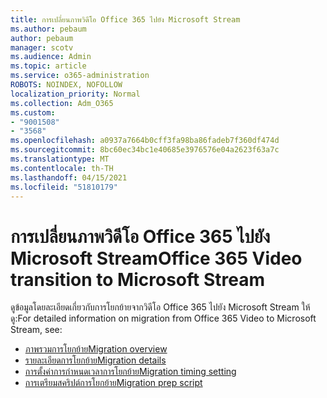 ```yaml
---
title: การเปลี่ยนภาพวิดีโอ Office 365 ไปยัง Microsoft Stream
ms.author: pebaum
author: pebaum
manager: scotv
ms.audience: Admin
ms.topic: article
ms.service: o365-administration
ROBOTS: NOINDEX, NOFOLLOW
localization_priority: Normal
ms.collection: Adm_O365
ms.custom:
- "9001508"
- "3568"
ms.openlocfilehash: a0937a7664b0cff3fa98ba86fadeb7f360df474d
ms.sourcegitcommit: 8bc60ec34bc1e40685e3976576e04a2623f63a7c
ms.translationtype: MT
ms.contentlocale: th-TH
ms.lasthandoff: 04/15/2021
ms.locfileid: "51810179"
---
```

# <a name="office-365-video-transition-to-microsoft-stream"></a><span data-ttu-id="c0b53-102">การเปลี่ยนภาพวิดีโอ Office 365 ไปยัง Microsoft Stream</span><span class="sxs-lookup"><span data-stu-id="c0b53-102">Office 365 Video transition to Microsoft Stream</span></span>

<span data-ttu-id="c0b53-103">ดูข้อมูลโดยละเอียดเกี่ยวกับการโยกย้ายจากวิดีโอ Office 365 ไปยัง Microsoft Stream ให้ดู:</span><span class="sxs-lookup"><span data-stu-id="c0b53-103">For detailed information on migration from Office 365 Video to Microsoft Stream, see:</span></span>

- [<span data-ttu-id="c0b53-104">ภาพรวมการโยกย้าย</span><span class="sxs-lookup"><span data-stu-id="c0b53-104">Migration overview</span></span>](https://docs.microsoft.com/stream/migrate-from-office-365)
- [<span data-ttu-id="c0b53-105">รายละเอียดการโยกย้าย</span><span class="sxs-lookup"><span data-stu-id="c0b53-105">Migration details</span></span>](https://docs.microsoft.com/stream/migration-experience)
- [<span data-ttu-id="c0b53-106">การตั้งค่าการกำหนดเวลาการโยกย้าย</span><span class="sxs-lookup"><span data-stu-id="c0b53-106">Migration timing setting</span></span>](https://docs.microsoft.com/stream/migration-o365video-timing-setting)
- [<span data-ttu-id="c0b53-107">การเตรียมสคริปต์การโยกย้าย</span><span class="sxs-lookup"><span data-stu-id="c0b53-107">Migration prep script</span></span>](https://docs.microsoft.com/stream/migration-o365video-prep)
